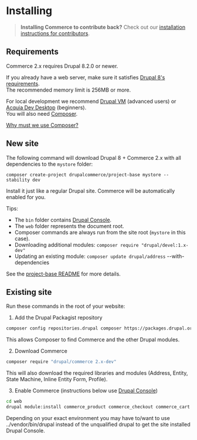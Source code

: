 # Installing

> **Installing Commerce to contribute back?** Check out our [installation instructions for contributors](contributing/getting-started.html).

## Requirements

Commerce 2.x requires Drupal 8.2.0 or newer.

If you already have a web server, make sure it satisfies [Drupal 8's requirements](https://www.drupal.org/requirements). <br>
The recommended memory limit is 256MB or more.

For local development we recommend [Drupal VM](http://www.drupalvm.com/) (advanced users) or [Acquia Dev Desktop](https://www.acquia.com/products-services/dev-desktop) (beginners). <br>
You will also need [Composer](https://getcomposer.org/doc/00-intro.md#installation-linux-unix-osx).

[Why must we use Composer?](https://bojanz.wordpress.com/2015/09/18/d8-composer-definitive-intro/)

## New site

The following command will download Drupal 8 + Commerce 2.x with all dependencies to the `mystore` folder:

    composer create-project drupalcommerce/project-base mystore --stability dev

Install it just like a regular Drupal site. Commerce will be automatically enabled for you.

Tips:

- The `bin` folder contains [Drupal Console](https://drupalconsole.com). <br>
- The `web` folder represents the document root. <br>
- Composer commands are always run from the site root (`mystore` in this case). <br>
- Downloading additional modules: `composer require "drupal/devel:1.x-dev"` <br>
- Updating an existing module: `composer update drupal/address` --with-dependencies

See the [project-base README](https://github.com/drupalcommerce/project-base/blob/8.x/README.md) for more details.

## Existing site

Run these commands in the root of your website:

1. Add the Drupal Packagist repository

 ```sh
 composer config repositories.drupal composer https://packages.drupal.org/8
 ```

 This allows Composer to find Commerce and the other Drupal modules.

2. Download Commerce

 ```sh
 composer require "drupal/commerce 2.x-dev"
 ```

 This will also download the required libraries and modules (Address, Entity, State Machine, Inline Entity Form, Profile).

3. Enable Commerce (instructions below use [Drupal Console](https://drupalconsole.com))

 ```sh
 cd web
 drupal module:install commerce_product commerce_checkout commerce_cart
 ```
 
 Depending on your exact environment you may have to/want to use ../vendor/bin/drupal instead of the unqualified drupal to get the site installed Drupal Console.
